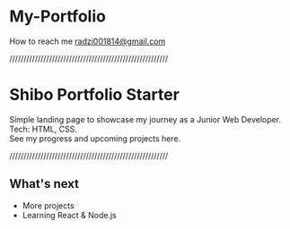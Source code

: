 # My-Portfolio
How to reach me radzi001814@gmail.com

////////////////////////////////////////////////////////
# Shibo Portfolio Starter

Simple landing page to showcase my journey as a Junior Web Developer.  
Tech: HTML, CSS.  
See my progress and upcoming projects here.

////////////////////////////////////////////////////////

## What's next
- More projects
- Learning React & Node.js
